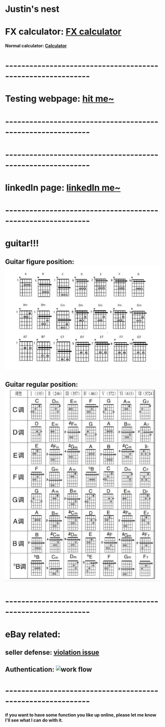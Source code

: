 # Justin's nest

# FX calculator: [FX calculator](https://justinsu2019.github.io/fx_calculator.html "FX calculator")

#### Normal calculator: [Calculator](https://justinsu2019.github.io/fx_calculator.html)

# -----------------------------------------------------------

# Testing webpage: [hit me~](https://justinsu2019.github.io/homepage.html) 

# -----------------------------------------------------------

# -----------------------------------------------------------

# linkedIn page: [linkedIn me~](https://www.linkedin.com/in/justin-su-a036a8188/) 

# -----------------------------------------------------------

# guitar!!!
## Guitar figure position: ![High level](https://raw.githubusercontent.com/justinsu2019/justinsu2019.github.io/master/images/%E5%90%89%E4%BB%96%E9%AB%98%E6%8A%8A%E4%BD%8D.PNG)
## Guitar regular position: ![regular chords](https://raw.githubusercontent.com/justinsu2019/justinsu2019.github.io/master/images/%E5%B8%B8%E7%94%A8%E5%92%8C%E5%BC%A6.PNG)

# -----------------------------------------------------------

# eBay related: 
## seller defense: [violation issue](https://sellerdefense.cn/)

## Authentication: ![work flow](https://raw.githubusercontent.com/justinsu2019/justinsu2019.github.io/master/images/Authentication.png?token=ALMIXUGBDRW4ZLOV42LU37S5DG7DI)

# -----------------------------------------------------------
#### if you want to have some function you like up online, please let me know I'll see what I can do with it.
